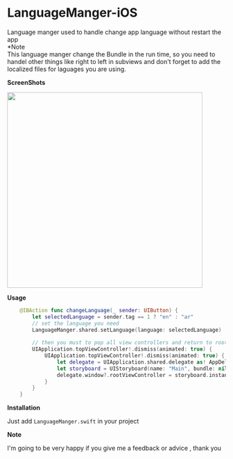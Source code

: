 # LanguageManger-iOS
Language manger used to handle change app language without restart the app
<br>
*Note <br>
This language manger change the Bundle in the run time, so you need to handel other things like right to left in subviews and don't forget to add the localized files for laguages you are using.

<b>ScreenShots</b>

<img src="https://raw.githubusercontent.com/Abedalkareem/LanguageManger-iOS/master/screen.gif"  width="450">

<b>Usage</b>



```swift
    @IBAction func changeLanguage(_ sender: UIButton) {
        let selectedLanguage = sender.tag == 1 ? "en" : "ar"
        // set the language you need
        LanguageManger.shared.setLanguage(language: selectedLanguage)
        
        // then you must to pop all view controllers and return to root view controller then re set the root view controller 
        UIApplication.topViewController!.dismiss(animated: true) {
            UIApplication.topViewController!.dismiss(animated: true) {
                let delegate = UIApplication.shared.delegate as! AppDelegate
                let storyboard = UIStoryboard(name: "Main", bundle: nil)
                delegate.window?.rootViewController = storyboard.instantiateInitialViewController()
            }
        }
    }
```

<b>Installation</b>

Just add ```LanguageManger.swift``` in your project


<b>Note</b>

I'm going to be very happy if you give me a feedback or advice , thank you
